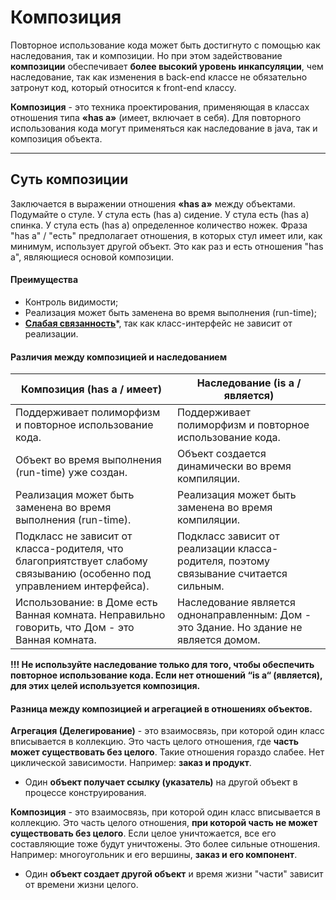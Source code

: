 # Композиция

Повторное использование кода может быть достигнуто с помощью как наследования, так и композиции.
Но при этом задействование **композиции** обеспечивает **более высокий уровень инкапсуляции**, чем наследование,
так как изменения в back-end классе не обязательно затронут код, который относится к front-end классу.

**Композиция** - это техника проектирования, применяющая в классах отношения типа **«has a»** (имеет, включает в себя).
Для повторного использования кода могут применяться как наследование в java, так и композиция объекта.
***

## Суть композиции 
Заключается в выражении отношения **«has a»** между объектами.
Подумайте о стуле. У стула есть (has a) сидение. У стула есть (has a) спинка. У стула есть (has a) определенное количество ножек.
Фраза "has a" / "есть" предполагает отношения, в которых стул имеет или, как минимум, использует другой объект. Это как раз и есть отношения "has a", являющиеся основой композиции.

#### Преимущества
* Контроль видимости;
* Реализация может быть заменена во время выполнения (run-time);
* [**Слабая связанность**][LowCoupling]*, так как класс-интерфейс не зависит от реализации.

#### Различия между композицией и наследованием
| Композиция (has a / имеет) | Наследование (is a / является) |
| ------ | ------ |	
|	Поддерживает полиморфизм и повторное использование кода. | Поддерживает полиморфизм и повторное использование кода.|
|	Объект во время выполнения (run-time) уже создан.|	Объект создается динамически во время компиляции.|
|	Реализация может быть заменена во время выполнения (run-time).| Реализация может быть заменена во время компиляции.|
|	Подкласс не зависит от класса-родителя, что благоприятствует слабому связыванию (особенно под управлением интерфейса).|	Подкласс зависит от реализации класса-родителя, поэтому связывание считается сильным.|
|	Использование: в Доме есть Ванная комната. Неправильно говорить, что Дом - это Ванная комната.|	Наследование является однонаправленным: Дом - это Здание. Но здание не является домом.|

**!!! Не используйте наследование только для того, чтобы обеспечить повторное использование кода.
Если **нет отношений “is a“** (является), для этих целей используется **композиция**.**

#### Разница между композицией и агрегацией в отношениях объектов.

**Агрегация (Делегирование)** - это взаимосвязь, при которой один класс вписывается в коллекцию. Это часть целого отношения, где **часть может существовать без целого**. Такие отношения гораздо слабее. Нет циклической зависимости. Например: **заказ и продукт**.
 - Один **объект получает ссылку (указатель)** на другой объект в процессе конструирования.
 
**Композиция** - это взаимосвязь, при которой один класс вписывается в коллекцию. Это часть целого отношения, **при которой часть не может существовать без целого**. Если целое уничтожается, все его составляющие тоже будут уничтожены. Это более сильные отношения. Например: многоугольник и его вершины, **заказ и его компонент**.
 - Один **объект создает другой объект** и время жизни "части" зависит от времени жизни целого.

[LowCoupling]: <LowCoupling.md>
